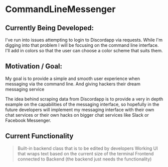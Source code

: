 # **CommandLineMessenger**

## Currently Being Developed:
I've run into issues attempting to login to Discordapp via requests. While I'm digging into that problem I will be focusing on the command line interface. I'll add in colors so that the user can choose a color scheme that suits them.

## Motivation / Goal:
My goal is to provide a simple and smooth user experience when messaging via the command line. And giving hackers their dream messaging service

The idea behind scraping data from Discordapp is to provide a very in depth example on the capabilities of the messaging interface, so hopefully in the future developers will implement my messaging interface with their own chat services or their own hacks on bigger chat services like Slack or Facebook Messenger.

## **Current Functionality**
> Built-in backend class that is to be edited by developers
> Working UI that wraps text based on the current size of the terminal
> Frontend connected to Backend (the backend just needs the functionality)
